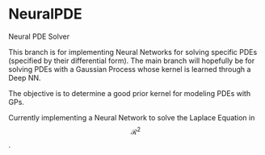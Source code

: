 # NeuralPDE
Neural PDE Solver

This branch is for implementing Neural Networks for solving specific PDEs (specified by their differential form). The main branch will hopefully be for solving PDEs with a Gaussian Process whose kernel is learned through a Deep NN. 

The objective is to determine a good prior kernel for modeling PDEs with GPs.

Currently implementing a Neural Network to solve the Laplace Equation in $$\mathcal{R}^2$$. 


